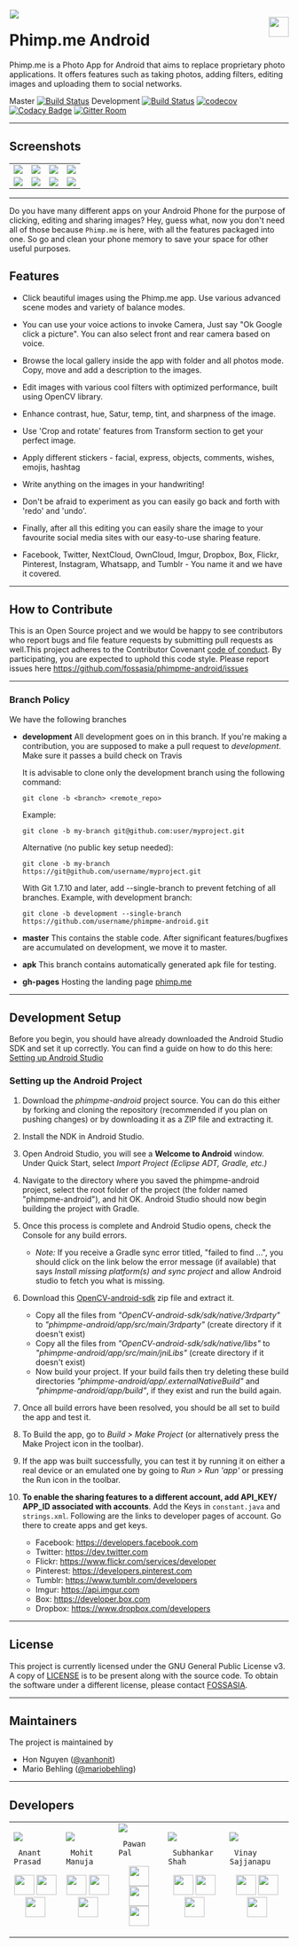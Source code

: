 <img src="https://github.com/fossasia/phimpme-android/blob/development/docs/logo.png" align="left" hspace="1" vspace="1">

<a href='https://play.google.com/store/apps/details?id=org.fossasia.phimpme' target='_blank' align="right"><img align="right" height='36' src='https://s20.postimg.org/muzx3w4jh/google_play_badge.png' /></a>
# Phimp.me Android

Phimp.me is a Photo App for Android that aims to replace proprietary photo applications. It offers features such as taking photos, adding filters, editing images and uploading them to social networks.

Master [![Build Status](https://travis-ci.org/fossasia/phimpme-android.svg?branch=master)](https://travis-ci.org/fossasia/phimpme-android)
Development [![Build Status](https://travis-ci.org/fossasia/phimpme-android.svg?branch=development)](https://travis-ci.org/fossasia/phimpme-android)
[![codecov](https://codecov.io/gh/fossasia/phimpme-android/branch/master/graph/badge.svg)](https://codecov.io/gh/fossasia/phimpme-android)
[![Codacy Badge](https://api.codacy.com/project/badge/Grade/4584003e734343b3b8ce94bcae6e9ca4)](https://www.codacy.com/app/harshithdwivedi/phimpme-android?utm_source=github.com&amp;utm_medium=referral&amp;utm_content=fossasia/phimpme-android&amp;utm_campaign=Badge_Grade)
[![Gitter Room](https://img.shields.io/badge/gitter-join%20chat%20%E2%86%92-blue.svg)](https://gitter.im/fossasia/phimpme)

---

## Screenshots

  <table>
    <tr>
     <td><img src="https://github.com/fossasia/phimpme-android/blob/development/docs/_static/screenshots/ss_1.png"></td>
     <td><img src="https://github.com/fossasia/phimpme-android/blob/development/docs/_static/screenshots/ss_2.png"></td>
     <td><img src="https://github.com/fossasia/phimpme-android/blob/development/docs/_static/screenshots/ss_3.png"></td>
     <td><img src="https://github.com/fossasia/phimpme-android/blob/development/docs/_static/screenshots/ss_4.png"></td>
     <tr> 
      <td><img src="https://github.com/fossasia/phimpme-android/blob/development/docs/_static/screenshots/ss_5.png"></td>
      <td><img src="https://github.com/fossasia/phimpme-android/blob/development/docs/_static/screenshots/ss_6.png"></td>
      <td><img src="https://github.com/fossasia/phimpme-android/blob/development/docs/_static/screenshots/ss_7.png"></td>
      <td><img src="https://github.com/fossasia/phimpme-android/blob/development/docs/_static/screenshots/ss_8.png"></td>
    </tr>
  </table>
  
---


Do you have many different apps on your Android Phone for the purpose of clicking, editing and sharing images? Hey, guess what, now you don't need all of those because `Phimp.me` is here, with all the features packaged into one. So go and clean your phone memory to save your space for other useful purposes.


## Features

* Click beautiful images using the Phimp.me app. Use various advanced scene modes and variety of balance modes.

* You can use your voice actions to invoke Camera, Just say "Ok Google click a picture". You can also select front and rear camera based on voice.

* Browse the local gallery inside the app with folder and all photos mode. Copy, move and add a description to the images.

* Edit images with various cool filters with optimized performance, built using OpenCV library.

* Enhance contrast, hue, Satur, temp, tint, and sharpness of the image.

* Use 'Crop and rotate' features from Transform section to get your perfect image.

* Apply different stickers - facial, express, objects, comments, wishes, emojis, hashtag

* Write anything on the images in your handwriting!

* Don't be afraid to experiment as you can easily go back and forth with 'redo' and 'undo'.

* Finally, after all this editing you can easily share the image to your favourite social media sites with our easy-to-use sharing feature.

* Facebook, Twitter, NextCloud, OwnCloud, Imgur, Dropbox, Box, Flickr, Pinterest, Instagram, Whatsapp, and Tumblr - You name it and we have it covered.

---

## How to Contribute
This is an Open Source project and we would be happy to see contributors who report bugs and file feature requests by submitting pull requests as well.This project adheres to the Contributor Covenant [code of conduct](https://github.com/fossasia/phimpme-android/blob/development/CONTRIBUTING.md). By participating, you are expected to uphold this code style. Please report issues here https://github.com/fossasia/phimpme-android/issues


---

### Branch Policy
We have the following branches
 * **development**
     All development goes on in this branch. If you're making a contribution,
     you are supposed to make a pull request to _development_.
     Make sure it passes a build check on Travis

     It is advisable to clone only the development branch using the following command:

    `git clone -b <branch> <remote_repo>`

    Example:

    `git clone -b my-branch git@github.com:user/myproject.git`

    Alternative (no public key setup needed):

    `git clone -b my-branch https://git@github.com/username/myproject.git`

    With Git 1.7.10 and later, add --single-branch to prevent fetching of all branches. Example, with development branch:

    `git clone -b development --single-branch https://github.com/username/phimpme-android.git`

 * **master**
   This contains the stable code. After significant features/bugfixes are accumulated on development, we move it to master.

 * **apk**
   This branch contains automatically generated apk file for testing.

 * **gh-pages**
   Hosting the landing page [phimp.me](http://phimp.me)  

---

## Development Setup

Before you begin, you should have already downloaded the Android Studio SDK and set it up correctly. You can find a guide on how to do this here: [Setting up Android Studio](http://developer.android.com/sdk/installing/index.html?pkg=studio)

### Setting up the Android Project

1. Download the *phimpme-android* project source. You can do this either by forking and cloning the repository (recommended if you plan on pushing changes) or by downloading it as a ZIP file and extracting it.

2. Install the NDK in Android Studio.

3. Open Android Studio, you will see a **Welcome to Android** window. Under Quick Start, select *Import Project (Eclipse ADT, Gradle, etc.)*

4. Navigate to the directory where you saved the phimpme-android project, select the root folder of the project (the folder named "phimpme-android"), and hit OK. Android Studio should now begin building the project with Gradle.

5. Once this process is complete and Android Studio opens, check the Console for any build errors.

    - *Note:* If you receive a Gradle sync error titled, "failed to find ...", you should click on the link below the error message (if available) that says *Install missing platform(s) and sync project* and allow Android studio to fetch you what is missing.

6. Download this [OpenCV-android-sdk](https://github.com/opencv/opencv/releases/download/2.4.13.3/opencv-2.4.13.3-android-sdk.zip) zip file and extract it.

     - Copy all the files from *"OpenCV-android-sdk/sdk/native/3rdparty"* to *"phimpme-android/app/src/main/3rdparty"* (create directory if it doesn't exist)
     - Copy all the files from *"OpenCV-android-sdk/sdk/native/libs"* to *"phimpme-android/app/src/main/jniLibs"* (create directory if it doesn't exist)
     - Now build your project. If your build fails then try deleting these build directories *"phimpme-android/app/.externalNativeBuild"* and *"phimpme-android/app/build"*, if they exist and run the build again.

7. Once all build errors have been resolved, you should be all set to build the app and test it.

8. To Build the app, go to *Build > Make Project* (or alternatively press the Make Project icon in the toolbar).

9. If the app was built successfully, you can test it by running it on either a real device or an emulated one by going to *Run > Run 'app'* or pressing the Run icon in the toolbar.

10. **To enable the sharing features to a different account, add API_KEY/ APP_ID associated with accounts**. Add the Keys in `constant.java` and `strings.xml`. Following are the links to developer pages of account. Go there to create apps and get keys.
    * Facebook: https://developers.facebook.com
    * Twitter: https://dev.twitter.com
    * Flickr: https://www.flickr.com/services/developer
    * Pinterest: https://developers.pinterest.com
    * Tumblr: https://www.tumblr.com/developers
    * Imgur: https://api.imgur.com
    * Box: https://developer.box.com
    * Dropbox: https://www.dropbox.com/developers
    
--- 

## License

This project is currently licensed under the GNU General Public License v3. A copy of [LICENSE](LICENSE.md) is to be present along with the source code. To obtain the software under a different license, please contact [FOSSASIA](http://fossasia.com/).

---

## Maintainers
The project is maintained by
- Hon Nguyen ([@vanhonit](https://github.com/vanhonit))
- Mario Behling ([@mariobehling](http://github.com/mariobehling))

---

## Developers
<table>
<tr>
<td>
     <img src="https://avatars2.githubusercontent.com/u/20367966?v=4&s=150" />
     
     Anant Prasad

<p align="center">
<a href = "https://github.com/anantprsd5"><img src = "http://www.iconninja.com/files/241/825/211/round-collaboration-social-github-code-circle-network-icon.svg" width="36" height = "36"/></a>
<a href = "https://twitter.com/Anantprasad3"><img src = "https://www.shareicon.net/download/2016/07/06/107115_media.svg" width="36" height="36"/></a>
<a href = "https://www.linkedin.com/in/anant-prasad-82b7a2119/"><img src = "http://www.iconninja.com/files/863/607/751/network-linkedin-social-connection-circular-circle-media-icon.svg" width="36" height="36"/></a>
</p>
</td>

<td>
     <img src="https://avatars0.githubusercontent.com/u/9361754?v=4&s=150"/>
     
     Mohit Manuja

<p align="center">
<a href = "https://github.com/mohitmanuja"><img src = "http://www.iconninja.com/files/241/825/211/round-collaboration-social-github-code-circle-network-icon.svg" width="36" height = "36"/></a>
<a href = "https://twitter.com/manuja_mohit"><img src = "https://www.shareicon.net/download/2016/07/06/107115_media.svg" width="36" height="36"/></a>
<a href = "https://www.linkedin.com/in/mohitmanuja/"><img src = "http://www.iconninja.com/files/863/607/751/network-linkedin-social-connection-circular-circle-media-icon.svg" width="36" height="36"/></a>
</p>
</td>

<td>
     <img src="https://avatars1.githubusercontent.com/u/6936968?v=4&s=150" />
     
     Pawan Pal

<p align="center">
<a href = "https://github.com/pa1pal"><img src = "http://www.iconninja.com/files/241/825/211/round-collaboration-social-github-code-circle-network-icon.svg" width="36" height = "36"/></a>
<a href = "https://twitter.com/pa1pal"><img src = "https://www.shareicon.net/download/2016/07/06/107115_media.svg" width="36" height="36"/></a>
<a href = "https://www.linkedin.com/in/pa1pal/"><img src = "http://www.iconninja.com/files/863/607/751/network-linkedin-social-connection-circular-circle-media-icon.svg" width="36" height="36"/></a>
</p>
</td>

<td>
     <img src="https://avatars0.githubusercontent.com/u/17337006?v=4&s=150"/>
     
     Subhankar Shah

<p align="center">
<a href = "https://github.com/Subhankar29"><img src = "http://www.iconninja.com/files/241/825/211/round-collaboration-social-github-code-circle-network-icon.svg" width="36" height = "36"/></a>
<a href = "https://twitter.com/sole_subhankar"><img src = "https://www.shareicon.net/download/2016/07/06/107115_media.svg" width="36" height="36"/></a>
<a href = "https://www.linkedin.com/in/subhankar-shah-12245b130/"><img src = "http://www.iconninja.com/files/863/607/751/network-linkedin-social-connection-circular-circle-media-icon.svg" width="36" height="36"/></a>
</p>
</td>

<td>
     <img src="https://avatars2.githubusercontent.com/u/15368561?v=4&s=150"/>
     
     Vinay Sajjanapu
<p align="center">
<a href = "https://github.com/vinaysajjanapu"><img src = "http://www.iconninja.com/files/241/825/211/round-collaboration-social-github-code-circle-network-icon.svg" width="36" height = "36"/></a>
<a href = "https://twitter.com/sajjanapu_vinay"><img src = "https://www.shareicon.net/download/2016/07/06/107115_media.svg" width="36" height="36"/></a>
<a href = "https://www.linkedin.com/in/vinay-sajjanapu-a315ab21/"><img src = "http://www.iconninja.com/files/863/607/751/network-linkedin-social-connection-circular-circle-media-icon.svg" width="36" height="36"/></a>
</p>
</td>
</tr> 
  </table>
